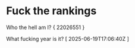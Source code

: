 # Fuck the rankings

Who the hell am I?
{ 22026551 }

What fucking year is it?
[ 2025-06-19T17:06:40Z ]
